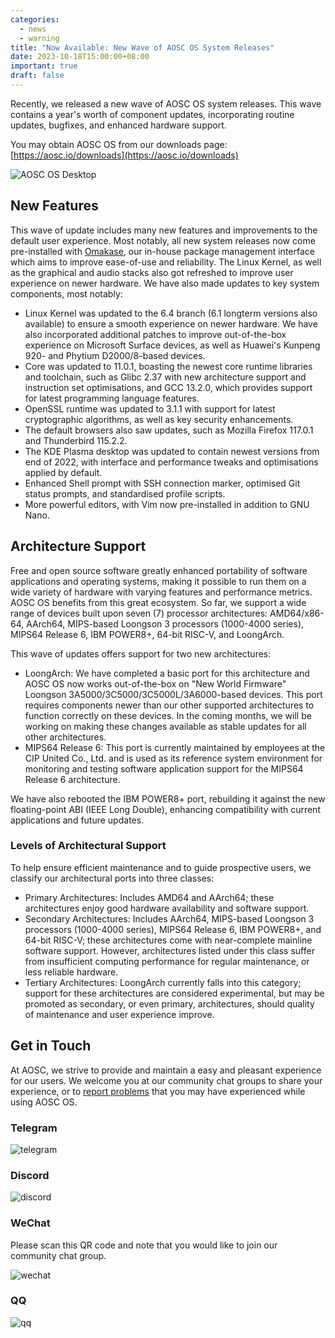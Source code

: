 ```yaml
---
categories:
  - news
  - warning
title: "Now Available: New Wave of AOSC OS System Releases"
date: 2023-10-18T15:00:00+08:00
important: true
draft: false
---
```


Recently, we released a new wave of AOSC OS system releases. This wave contains a year's worth of component updates, incorporating routine updates, bugfixes, and enhanced hardware support.

You may obtain AOSC OS from our downloads page: [https://aosc.io/downloads](https://aosc.io/downloads)

![AOSC OS Desktop](https://raw.githubusercontent.com/AOSC-Dev/newsroom/master/special-issue/20231017/imgs/desktop.en.png)

New Features
----

This wave of update includes many new features and improvements to the default user experience. Most notably, all new system releases now come pre-installed with [Omakase](https://github.com/AOSC-Dev/oma), our in-house package management interface which aims to improve ease-of-use and reliability. The Linux Kernel, as well as the graphical and audio stacks also got refreshed to improve user experience on newer hardware. We have also made updates to key system components, most notably:

- Linux Kernel was updated to the 6.4 branch (6.1 longterm versions also available) to ensure a smooth experience on newer hardware. We have also incorporated additional patches to improve out-of-the-box experience on Microsoft Surface devices, as well as Huawei's Kunpeng 920- and Phytium D2000/8-based devices.
- Core was updated to 11.0.1, boasting the newest core runtime libraries and toolchain, such as Glibc 2.37 with new architecture support and instruction set optimisations, and GCC 13.2.0, which provides support for latest programming language features.
- OpenSSL runtime was updated to 3.1.1 with support for latest cryptographic algorithms, as well as key security enhancements.
- The default browsers also saw updates, such as Mozilla Firefox 117.0.1 and Thunderbird 115.2.2.
- The KDE Plasma desktop was updated to contain newest versions from end of 2022, with interface and performance tweaks and optimisations applied by default.
- Enhanced Shell prompt with SSH connection marker, optimised Git status prompts, and standardised profile scripts.
- More powerful editors, with Vim now pre-installed in addition to GNU Nano.

Architecture Support
----

Free and open source software greatly enhanced portability of software applications and operating systems, making it possible to run them on a wide variety of hardware with varying features and performance metrics. AOSC OS benefits from this great ecosystem. So far, we support a wide range of devices built upon seven (7) processor architectures: AMD64/x86-64, AArch64, MIPS-based Loongson 3 processors (1000-4000 series), MIPS64 Release 6, IBM POWER8+, 64-bit RISC-V, and LoongArch.

This wave of updates offers support for two new architectures:

- LoongArch: We have completed a basic port for this architecture and AOSC OS now works out-of-the-box on "New World Firmware" Loongson 3A5000/3C5000/3C5000L/3A6000-based devices. This port requires components newer than our other supported architectures to function correctly on these devices. In the coming months, we will be working on making these changes available as stable updates for all other architectures.
- MIPS64 Release 6: This port is currently maintained by employees at the CIP United Co., Ltd. and is used as its reference system environment for monitoring and testing software application support for the MIPS64 Release 6 architecture.

We have also rebooted the IBM POWER8+ port, rebuilding it against the new floating-point ABI (IEEE Long Double), enhancing compatibility with current applications and future updates.

### Levels of Architectural Support

To help ensure efficient maintenance and to guide prospective users, we classify our architectural ports into three classes:

- Primary Architectures: Includes AMD64 and AArch64; these architectures enjoy good hardware availability and software support.
- Secondary Architectures: Includes AArch64, MIPS-based Loongson 3 processors (1000-4000 series), MIPS64 Release 6, IBM POWER8+, and 64-bit RISC-V; these architectures come with near-complete mainline software support. However, architectures listed under this class suffer from insufficient computing performance for regular maintenance, or less reliable hardware.
- Tertiary Architectures: LoongArch currently falls into this category; support for these architectures are considered experimental, but may be promoted as secondary, or even primary, architectures, should quality of maintenance and user experience improve.

Get in Touch
----

At AOSC, we strive to provide and maintain a easy and pleasant experience for our users. We welcome you at our community chat groups to share your experience, or to [report problems](https://github.com/AOSC-Dev/aosc-os-abbs/issues/new?assignees=&labels=&projects=&template=bug-report.yml) that you may have experienced while using AOSC OS. 

### Telegram

![telegram](https://raw.githubusercontent.com/AOSC-Dev/newsroom/master/special-issue/20231017/imgs/telegram.png)

### Discord

![discord](https://raw.githubusercontent.com/AOSC-Dev/newsroom/master/special-issue/20231017/imgs/discord.png)

### WeChat

Please scan this QR code and note that you would like to join our community chat group.

![wechat](https://raw.githubusercontent.com/AOSC-Dev/newsroom/master/special-issue/20231017/imgs/wechat.png)

### QQ

![qq](https://raw.githubusercontent.com/AOSC-Dev/newsroom/master/special-issue/20231017/imgs/qq.jpg)